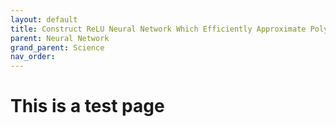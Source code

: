 ```yaml
---
layout: default
title: Construct ReLU Neural Network Which Efficiently Approximate Polynomials (Part 2)
parent: Neural Network
grand_parent: Science
nav_order: 
---
```


# This is a test page